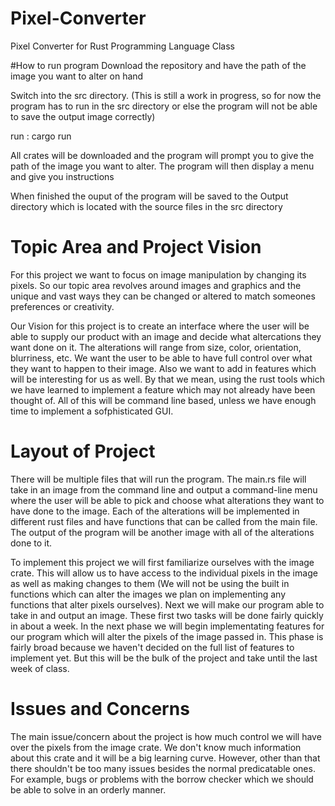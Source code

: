 # Pixel-Converter
Pixel Converter for Rust Programming Language Class

#How to run program
Download the repository and have the path of the image you want to alter on hand

Switch into the src directory.
(This is still a work in progress, so for now the program has to run in the src directory or else the program will not be able
to save the output image correctly)

run : cargo run

All crates will be downloaded and the program will prompt you to give the path of the image you want to alter.
The program will then display a menu and give you instructions

When finished the ouput of the program will be saved to the Output directory which is located with the source files in
the src directory

# Topic Area and Project Vision
For this project we want to focus on image manipulation by changing its pixels. So our topic area revolves around images and graphics and
the unique and vast ways they can be changed or altered to match someones preferences or creativity.

Our Vision for this project is to create an interface where the user will be able to supply our product with an image and decide what
altercations they want done on it. The alterations will range from size, color, orientation, blurriness, etc. We want the user to be
able to have full control over what they want to happen to their image. Also we want to add in features which will be interesting for us
as well. By that we mean, using the rust tools which we have learned to implement a feature which may not already have been thought of.
All of this will be command line based, unless we have enough time to implement a sofphisticated GUI.

# Layout of Project
There will be multiple files that will run the program. The main.rs file will take in an image from the command line and output a command-line menu
where the user will be able to pick and choose what alterations they want to have done to the image. Each of the alterations will be implemented
in different rust files and have functions that can be called from the main file. The output of the program will be another image with all of the
alterations done to it.

To implement this project we will first familiarize ourselves with the image crate. This will allow us to have access to the individual
pixels in the image as well as making changes to them (We will not be using the built in functions which can alter the images
we plan on implementing any functions that alter pixels ourselves). Next we will make our program able to take in and output an image.
These first two tasks will be done fairly quickly in about a week. In the next phase we will begin implementating features for our program
which will alter the pixels of the image passed in. This phase is fairly broad because we haven't decided on the full list of features
to implement yet. But this will be the bulk of the project and take until the last week of class.

# Issues and Concerns
The main issue/concern about the project is how much control we will have over the pixels from the image crate. We don't know much information
about this crate and it will be a big learning curve. However, other than that there shouldn't be too many issues besides the normal predicatable
ones. For example, bugs or problems with the borrow checker which we should be able to solve in an orderly manner.

